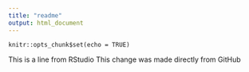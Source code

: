 ```yaml
---
title: "readme"
output: html_document
---
```


```{r setup, include=FALSE}
knitr::opts_chunk$set(echo = TRUE)
```

This is a line from RStudio
This change was made directly from GitHub
